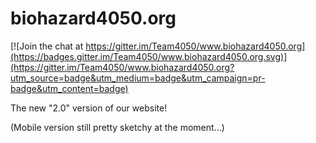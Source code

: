 # biohazard4050.org

[![Join the chat at https://gitter.im/Team4050/www.biohazard4050.org](https://badges.gitter.im/Team4050/www.biohazard4050.org.svg)](https://gitter.im/Team4050/www.biohazard4050.org?utm_source=badge&utm_medium=badge&utm_campaign=pr-badge&utm_content=badge)

The new "2.0" version of our website!

(Mobile version still pretty sketchy at the moment...)
